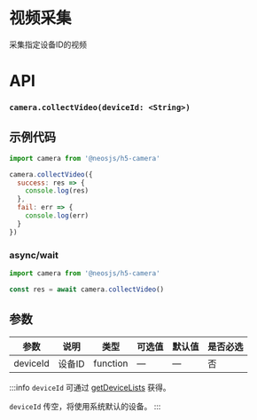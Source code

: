 # 视频采集

采集指定设备ID的视频

# API
### `camera.collectVideo(deviceId: <String>)`
### 

## 示例代码

```js
import camera from '@neosjs/h5-camera'

camera.collectVideo({
  success: res => {
    console.log(res)
  },
  fail: err => {
    console.log(err)
  }
})
```

### async/wait
```js
import camera from '@neosjs/h5-camera'

const res = await camera.collectVideo()
```

## 参数

| 参数                        | 说明                       | 类型   | 可选值          | 默认值       | 是否必选 |
| --------------------------- | -------------------------- | ------ | --------------- | ------------ |------------ |
| deviceId | 设备ID | function | — | — | 否 |

:::info 
`deviceId` 可通过 [getDeviceLists](getDeviceLists.html) 获得。

`deviceId` 传空，将使用系统默认的设备。
:::
